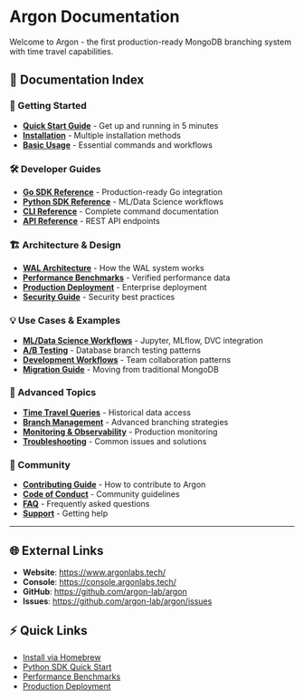# Argon Documentation

Welcome to Argon - the first production-ready MongoDB branching system with time travel capabilities.

## 📖 **Documentation Index**

### **🚀 Getting Started**
- [**Quick Start Guide**](./QUICK_START.md) - Get up and running in 5 minutes
- [**Installation**](./INSTALLATION.md) - Multiple installation methods
- [**Basic Usage**](./BASIC_USAGE.md) - Essential commands and workflows

### **🛠️ Developer Guides**
- [**Go SDK Reference**](./GO_SDK.md) - Production-ready Go integration
- [**Python SDK Reference**](./PYTHON_SDK.md) - ML/Data Science workflows
- [**CLI Reference**](./CLI_REFERENCE.md) - Complete command documentation
- [**API Reference**](./API_REFERENCE.md) - REST API endpoints

### **🏗️ Architecture & Design**
- [**WAL Architecture**](./WAL_ARCHITECTURE_DIAGRAM.md) - How the WAL system works
- [**Performance Benchmarks**](./PERFORMANCE.md) - Verified performance data
- [**Production Deployment**](./PRODUCTION_DEPLOYMENT_GUIDE.md) - Enterprise deployment
- [**Security Guide**](./SECURITY.md) - Security best practices

### **💡 Use Cases & Examples**
- [**ML/Data Science Workflows**](./ML_INTEGRATIONS.md) - Jupyter, MLflow, DVC integration
- [**A/B Testing**](./AB_TESTING.md) - Database branch testing patterns
- [**Development Workflows**](./DEV_WORKFLOWS.md) - Team collaboration patterns
- [**Migration Guide**](./MIGRATION.md) - Moving from traditional MongoDB

### **🔧 Advanced Topics**
- [**Time Travel Queries**](./TIME_TRAVEL.md) - Historical data access
- [**Branch Management**](./BRANCH_MANAGEMENT.md) - Advanced branching strategies
- [**Monitoring & Observability**](./MONITORING.md) - Production monitoring
- [**Troubleshooting**](./TROUBLESHOOTING.md) - Common issues and solutions

### **🤝 Community**
- [**Contributing Guide**](../CONTRIBUTING.md) - How to contribute to Argon
- [**Code of Conduct**](./CODE_OF_CONDUCT.md) - Community guidelines
- [**FAQ**](./FAQ.md) - Frequently asked questions
- [**Support**](./SUPPORT.md) - Getting help

---

## 🌐 **External Links**
- **Website**: https://www.argonlabs.tech/
- **Console**: https://console.argonlabs.tech/
- **GitHub**: https://github.com/argon-lab/argon
- **Issues**: https://github.com/argon-lab/argon/issues

## ⚡ **Quick Links**
- [Install via Homebrew](./INSTALLATION.md#homebrew) 
- [Python SDK Quick Start](./PYTHON_SDK.md#quick-start)
- [Performance Benchmarks](./PERFORMANCE.md)
- [Production Deployment](./PRODUCTION_DEPLOYMENT_GUIDE.md)